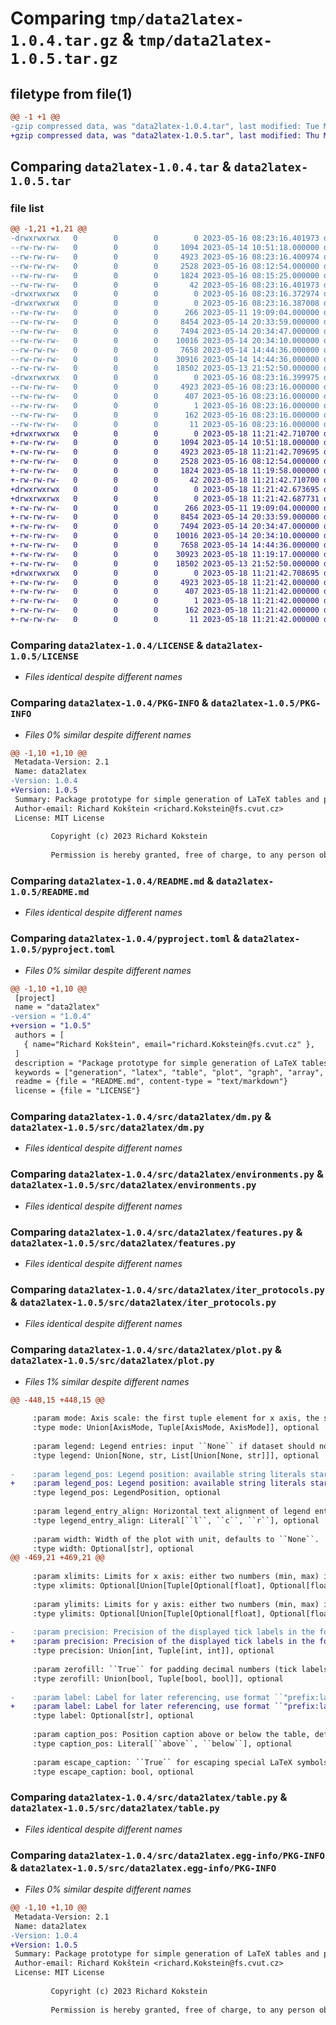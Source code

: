 # Comparing `tmp/data2latex-1.0.4.tar.gz` & `tmp/data2latex-1.0.5.tar.gz`

## filetype from file(1)

```diff
@@ -1 +1 @@
-gzip compressed data, was "data2latex-1.0.4.tar", last modified: Tue May 16 08:23:16 2023, max compression
+gzip compressed data, was "data2latex-1.0.5.tar", last modified: Thu May 18 11:21:42 2023, max compression
```

## Comparing `data2latex-1.0.4.tar` & `data2latex-1.0.5.tar`

### file list

```diff
@@ -1,21 +1,21 @@
-drwxrwxrwx   0        0        0        0 2023-05-16 08:23:16.401973 data2latex-1.0.4/
--rw-rw-rw-   0        0        0     1094 2023-05-14 10:51:18.000000 data2latex-1.0.4/LICENSE
--rw-rw-rw-   0        0        0     4923 2023-05-16 08:23:16.400974 data2latex-1.0.4/PKG-INFO
--rw-rw-rw-   0        0        0     2528 2023-05-16 08:12:54.000000 data2latex-1.0.4/README.md
--rw-rw-rw-   0        0        0     1824 2023-05-16 08:15:25.000000 data2latex-1.0.4/pyproject.toml
--rw-rw-rw-   0        0        0       42 2023-05-16 08:23:16.401973 data2latex-1.0.4/setup.cfg
-drwxrwxrwx   0        0        0        0 2023-05-16 08:23:16.372974 data2latex-1.0.4/src/
-drwxrwxrwx   0        0        0        0 2023-05-16 08:23:16.387008 data2latex-1.0.4/src/data2latex/
--rw-rw-rw-   0        0        0      266 2023-05-11 19:09:04.000000 data2latex-1.0.4/src/data2latex/__init__.py
--rw-rw-rw-   0        0        0     8454 2023-05-14 20:33:59.000000 data2latex-1.0.4/src/data2latex/dm.py
--rw-rw-rw-   0        0        0     7494 2023-05-14 20:34:47.000000 data2latex-1.0.4/src/data2latex/environments.py
--rw-rw-rw-   0        0        0    10016 2023-05-14 20:34:10.000000 data2latex-1.0.4/src/data2latex/features.py
--rw-rw-rw-   0        0        0     7658 2023-05-14 14:44:36.000000 data2latex-1.0.4/src/data2latex/iter_protocols.py
--rw-rw-rw-   0        0        0    30916 2023-05-14 14:44:36.000000 data2latex-1.0.4/src/data2latex/plot.py
--rw-rw-rw-   0        0        0    18502 2023-05-13 21:52:50.000000 data2latex-1.0.4/src/data2latex/table.py
-drwxrwxrwx   0        0        0        0 2023-05-16 08:23:16.399975 data2latex-1.0.4/src/data2latex.egg-info/
--rw-rw-rw-   0        0        0     4923 2023-05-16 08:23:16.000000 data2latex-1.0.4/src/data2latex.egg-info/PKG-INFO
--rw-rw-rw-   0        0        0      407 2023-05-16 08:23:16.000000 data2latex-1.0.4/src/data2latex.egg-info/SOURCES.txt
--rw-rw-rw-   0        0        0        1 2023-05-16 08:23:16.000000 data2latex-1.0.4/src/data2latex.egg-info/dependency_links.txt
--rw-rw-rw-   0        0        0      162 2023-05-16 08:23:16.000000 data2latex-1.0.4/src/data2latex.egg-info/requires.txt
--rw-rw-rw-   0        0        0       11 2023-05-16 08:23:16.000000 data2latex-1.0.4/src/data2latex.egg-info/top_level.txt
+drwxrwxrwx   0        0        0        0 2023-05-18 11:21:42.710700 data2latex-1.0.5/
+-rw-rw-rw-   0        0        0     1094 2023-05-14 10:51:18.000000 data2latex-1.0.5/LICENSE
+-rw-rw-rw-   0        0        0     4923 2023-05-18 11:21:42.709695 data2latex-1.0.5/PKG-INFO
+-rw-rw-rw-   0        0        0     2528 2023-05-16 08:12:54.000000 data2latex-1.0.5/README.md
+-rw-rw-rw-   0        0        0     1824 2023-05-18 11:19:58.000000 data2latex-1.0.5/pyproject.toml
+-rw-rw-rw-   0        0        0       42 2023-05-18 11:21:42.710700 data2latex-1.0.5/setup.cfg
+drwxrwxrwx   0        0        0        0 2023-05-18 11:21:42.673695 data2latex-1.0.5/src/
+drwxrwxrwx   0        0        0        0 2023-05-18 11:21:42.687731 data2latex-1.0.5/src/data2latex/
+-rw-rw-rw-   0        0        0      266 2023-05-11 19:09:04.000000 data2latex-1.0.5/src/data2latex/__init__.py
+-rw-rw-rw-   0        0        0     8454 2023-05-14 20:33:59.000000 data2latex-1.0.5/src/data2latex/dm.py
+-rw-rw-rw-   0        0        0     7494 2023-05-14 20:34:47.000000 data2latex-1.0.5/src/data2latex/environments.py
+-rw-rw-rw-   0        0        0    10016 2023-05-14 20:34:10.000000 data2latex-1.0.5/src/data2latex/features.py
+-rw-rw-rw-   0        0        0     7658 2023-05-14 14:44:36.000000 data2latex-1.0.5/src/data2latex/iter_protocols.py
+-rw-rw-rw-   0        0        0    30923 2023-05-18 11:19:17.000000 data2latex-1.0.5/src/data2latex/plot.py
+-rw-rw-rw-   0        0        0    18502 2023-05-13 21:52:50.000000 data2latex-1.0.5/src/data2latex/table.py
+drwxrwxrwx   0        0        0        0 2023-05-18 11:21:42.708695 data2latex-1.0.5/src/data2latex.egg-info/
+-rw-rw-rw-   0        0        0     4923 2023-05-18 11:21:42.000000 data2latex-1.0.5/src/data2latex.egg-info/PKG-INFO
+-rw-rw-rw-   0        0        0      407 2023-05-18 11:21:42.000000 data2latex-1.0.5/src/data2latex.egg-info/SOURCES.txt
+-rw-rw-rw-   0        0        0        1 2023-05-18 11:21:42.000000 data2latex-1.0.5/src/data2latex.egg-info/dependency_links.txt
+-rw-rw-rw-   0        0        0      162 2023-05-18 11:21:42.000000 data2latex-1.0.5/src/data2latex.egg-info/requires.txt
+-rw-rw-rw-   0        0        0       11 2023-05-18 11:21:42.000000 data2latex-1.0.5/src/data2latex.egg-info/top_level.txt
```

### Comparing `data2latex-1.0.4/LICENSE` & `data2latex-1.0.5/LICENSE`

 * *Files identical despite different names*

### Comparing `data2latex-1.0.4/PKG-INFO` & `data2latex-1.0.5/PKG-INFO`

 * *Files 0% similar despite different names*

```diff
@@ -1,10 +1,10 @@
 Metadata-Version: 2.1
 Name: data2latex
-Version: 1.0.4
+Version: 1.0.5
 Summary: Package prototype for simple generation of LaTeX tables and plots from scientific data for use in any document.
 Author-email: Richard Kokštein <richard.Kokstein@fs.cvut.cz>
 License: MIT License
         
         Copyright (c) 2023 Richard Kokstein
         
         Permission is hereby granted, free of charge, to any person obtaining a copy
```

### Comparing `data2latex-1.0.4/README.md` & `data2latex-1.0.5/README.md`

 * *Files identical despite different names*

### Comparing `data2latex-1.0.4/pyproject.toml` & `data2latex-1.0.5/pyproject.toml`

 * *Files 0% similar despite different names*

```diff
@@ -1,10 +1,10 @@
 [project]
 name = "data2latex"
-version = "1.0.4"
+version = "1.0.5"
 authors = [
   { name="Richard Kokštein", email="richard.Kokstein@fs.cvut.cz" },
 ]
 description = "Package prototype for simple generation of LaTeX tables and plots from scientific data for use in any document."
 keywords = ["generation", "latex", "table", "plot", "graph", "array", "datatable"]
 readme = {file = "README.md", content-type = "text/markdown"}
 license = {file = "LICENSE"}
```

### Comparing `data2latex-1.0.4/src/data2latex/dm.py` & `data2latex-1.0.5/src/data2latex/dm.py`

 * *Files identical despite different names*

### Comparing `data2latex-1.0.4/src/data2latex/environments.py` & `data2latex-1.0.5/src/data2latex/environments.py`

 * *Files identical despite different names*

### Comparing `data2latex-1.0.4/src/data2latex/features.py` & `data2latex-1.0.5/src/data2latex/features.py`

 * *Files identical despite different names*

### Comparing `data2latex-1.0.4/src/data2latex/iter_protocols.py` & `data2latex-1.0.5/src/data2latex/iter_protocols.py`

 * *Files identical despite different names*

### Comparing `data2latex-1.0.4/src/data2latex/plot.py` & `data2latex-1.0.5/src/data2latex/plot.py`

 * *Files 1% similar despite different names*

```diff
@@ -448,15 +448,15 @@
 
     :param mode: Axis scale: the first tuple element for x axis, the second one for y axis. If single value is given, it will be used for both axis. Defaults to ``("lin", "lin")``.
     :type mode: Union[AxisMode, Tuple[AxisMode, AxisMode]], optional
 
     :param legend: Legend entries: input ``None`` if dataset should not have an entry. Defaults to ``None``.
     :type legend: Union[None, str, List[Union[None, str]]], optional
 
-    :param legend_pos: Legend position: available string literals start with vertical position (e.g. top) followed by horizontal position (e.g. right). Defaults to "top right".
+    :param legend_pos: Legend position: available string literals start with vertical position (e.g. top) followed by horizontal position (e.g. right). Defaults to ``"top right"``.
     :type legend_pos: LegendPosition, optional
 
     :param legend_entry_align: Horizontal text alignment of legend entries, defaults to ``"c"``.
     :type legend_entry_align: Literal[``l``, ``c``, ``r``], optional
 
     :param width: Width of the plot with unit, defaults to ``None``.
     :type width: Optional[str], optional
@@ -469,21 +469,21 @@
 
     :param xlimits: Limits for x axis: either two numbers (min, max) in tuple or ``"exact"`` literal for setting the limits to minimum and maximum of the datasets. Defaults to ``None``.
     :type xlimits: Optional[Union[Tuple[Optional[float], Optional[float]], Literal[``exact``]]], optional
 
     :param ylimits: Limits for y axis: either two numbers (min, max) in tuple or ``"exact"`` literal for setting the limits to minimum and maximum of the datasets. Defaults to ``None``.
     :type ylimits: Optional[Union[Tuple[Optional[float], Optional[float]], Literal[``exact``]]], optional
 
-    :param precision: Precision of the displayed tick labels in the form of (x axis tick labels, y axis tick labels). Defaults to (2, 2).
+    :param precision: Precision of the displayed tick labels in the form of (x axis tick labels, y axis tick labels). Defaults to ``(2, 2)``.
     :type precision: Union[int, Tuple[int, int]], optional
 
     :param zerofill: ``True`` for padding decimal numbers (tick labels) with zeros to satisfy given precision, defaults to ``(False, False)``.
     :type zerofill: Union[bool, Tuple[bool, bool]], optional
 
-    :param label: Label for later referencing, use format ``"prefix:label"`` or just ``"label"`` with automatic prefix ``"table"``, defaults to ``None``.
+    :param label: Label for later referencing, use format ``"prefix:label"`` or just ``"label"`` with automatic prefix ``"plot"``, defaults to ``None``.
     :type label: Optional[str], optional
 
     :param caption_pos: Position caption above or below the table, defaults to ``"below"``.
     :type caption_pos: Literal[``above``, ``below``], optional
 
     :param escape_caption: ``True`` for escaping special LaTeX symbols in caption text, defaults to ``True``.
     :type escape_caption: bool, optional
```

### Comparing `data2latex-1.0.4/src/data2latex/table.py` & `data2latex-1.0.5/src/data2latex/table.py`

 * *Files identical despite different names*

### Comparing `data2latex-1.0.4/src/data2latex.egg-info/PKG-INFO` & `data2latex-1.0.5/src/data2latex.egg-info/PKG-INFO`

 * *Files 0% similar despite different names*

```diff
@@ -1,10 +1,10 @@
 Metadata-Version: 2.1
 Name: data2latex
-Version: 1.0.4
+Version: 1.0.5
 Summary: Package prototype for simple generation of LaTeX tables and plots from scientific data for use in any document.
 Author-email: Richard Kokštein <richard.Kokstein@fs.cvut.cz>
 License: MIT License
         
         Copyright (c) 2023 Richard Kokstein
         
         Permission is hereby granted, free of charge, to any person obtaining a copy
```

